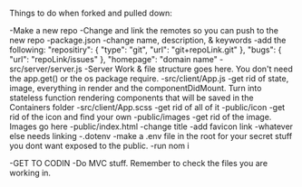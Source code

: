 Things to do when forked and pulled down:

  -Make a new repo
    -Change and link the remotes so you can push to the new repo
  -package.json
    -change name, description, & keywords
    -add the following:
      "repositiry": {
        "type": "git",
        "url": "git+repoLink.git"
      },
      "bugs": {
        "url": "repoLink/issues"
      },
      "homepage": "domain name"
  -src/server/server.js
    -Server Work & file structure goes here. You don't need the app.get() or the os package require.
  -src/client/App.js
    -get rid of state, image, everything in render and the componentDidMount. Turn into stateless function rendering components that will be saved in the Containers folder
  -src/client/App.scss
    -get rid of all of it
  -public/icon
    -get rid of the icon and find your own
  -public/images
    -get rid of the image. Images go here
  -public/index.html
    -change title
    -add favicon link
    -whatever else needs linking
  -.dotenv
    -make a .env file in the root for your secret stuff you dont want exposed to the public.
  -run nom i

  -GET TO CODIN
    -Do MVC stuff. Remember to check the files you are working in.
